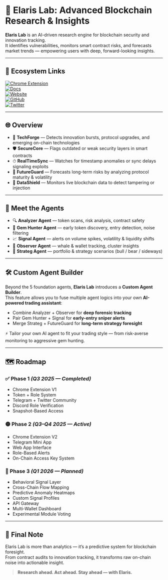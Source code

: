 # 🔬 Elaris Lab: Advanced Blockchain Research & Insights  

**Elaris Lab** is an AI-driven research engine for blockchain security and innovation tracking.  
It identifies vulnerabilities, monitors smart contract risks, and forecasts market trends — empowering users with deep, forward-looking insights.  

---

## 🔗 Ecosystem Links  


[![Chrome Extension](https://img.shields.io/badge/Chrome-Extension-4285F4?logo=googlechrome&logoColor=white)](https://chromewebstore.google.com/detail/elarislab/cjbgpofiokeepomjjajmenhhohdnpdkd)  
[![Docs](https://img.shields.io/badge/Docs-GitBook-3B82F6?logo=bookstack&logoColor=white)](https://elarislab.gitbook.io/elarislab/)  
[![Website](https://img.shields.io/badge/Web-ElarisAI.com-8B5CF6?logo=vercel&logoColor=white)](https://elarisai.com)  
[![GitHub](https://img.shields.io/badge/GitHub-Code-181717?logo=github&logoColor=white)](https://github.com/ElarisLab/ElarisLab)  
[![Twitter](https://img.shields.io/badge/Twitter-@ElarisLab-1DA1F2?logo=twitter&logoColor=white)](https://x.com/ElarisLab)  

---

## 🌐 Overview  

- 🧪 **TechForge** — Detects innovation bursts, protocol upgrades, and emerging on-chain technologies  
- 🛡️ **SecureCore** — Flags outdated or weak security layers in smart contracts  
- ⏱ **RealTimeSync** — Watches for timestamp anomalies or sync delays signaling exploits  
- 🔮 **FutureGuard** — Forecasts long-term risks by analyzing protocol maturity & volatility  
- 🧬 **DataShield** — Monitors live blockchain data to detect tampering or injection  

---

## 🤖 Meet the Agents  

- 🔍 **Analyzer Agent** — token scans, risk analysis, contract safety  
- 💎 **Gem Hunter Agent** — early token discovery, entry detection, noise filtering  
- 📈 **Signal Agent** — alerts on volume spikes, volatility & liquidity shifts  
- 🐋 **Observer Agent** — whale & wallet tracking, cluster insights  
- 🧭 **Strateg Agent** — portfolio & strategy scenarios (bull / bear / sideways)  

---

## 🛠 Custom Agent Builder  

Beyond the 5 foundation agents, **Elaris Lab** introduces a **Custom Agent Builder**.  
This feature allows you to fuse multiple agent logics into your own **AI-powered trading assistant**:  

- Combine Analyzer + Observer for **deep forensic tracking**  
- Pair Gem Hunter + Signal for **early-entry sniper alerts**  
- Merge Strateg + FutureGuard for **long-term strategy foresight**  

⚡️ Tailor your own AI agent to fit your trading style — from risk-averse monitoring to aggressive gem hunting.  

---

## 🗺 Roadmap  

### ✅ Phase 1 *(Q3 2025 — Completed)*  
- Chrome Extension V1  
- Token + Role System  
- Telegram + Twitter Community  
- Discord Role Verification  
- Snapshot-Based Access  

### 🟡 Phase 2 *(Q3–Q4 2025 — Active)*  
- Chrome Extension V2  
- Telegram Mini App  
- Web App Interface  
- Role-Based Alerts  
- On-Chain Access Key System  

### 🔵 Phase 3 *(Q1 2026 — Planned)*  
- Behavioral Signal Layer  
- Cross-Chain Flow Mapping  
- Predictive Anomaly Heatmaps  
- Custom Signal Profiles  
- API Gateway  
- Multi-Wallet Dashboard  
- Experimental Module Voting  

---

## 🧾 Final Note  

Elaris Lab is more than analytics — it’s a predictive system for blockchain foresight.  
From contract audits to innovation tracking, it transforms raw on-chain noise into actionable insight.  

> **Research ahead. Act ahead. Stay ahead — with Elaris.**  
